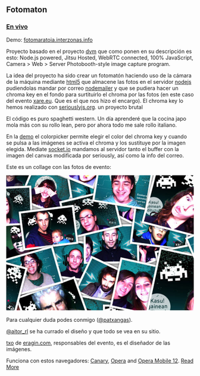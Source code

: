## Fotomaton 
### [En vivo](http://fotomaratoia.interzonas.info)


Demo: [fotomaratoia.interzonas.info](fotomaratoia.interzonas.info)

Proyecto basado en el proyecto [dvm](https://raw.github.com/rwldrn/dmv/) que como ponen en su descripción es esto: 
Node.js powered, Jitsu Hosted, WebRTC connected, 100% JavaScript, Camera > Web > Server Photobooth-style image capture program.

La idea del proyecto ha sido crear un fotomatón haciendo uso de la cámara de la máquina mediante [html5](http://www.html5rocks.com/en/tutorials/getusermedia/intro/) que almacene las fotos en el servidor [nodejs](http://nodejs.org) pudiendolas mandar por correo [nodemailer](http://www.nodemailer.com/) y que se pudiera hacer un chroma key en el fondo para surtituirlo el chroma por las fotos (en este caso del evento [xare.eu](http://xare.eu). Que es el que nos hizo el encargo). El chroma key lo hemos realizado con [seriouslyjs.org](http://seriouslyjs.org). un proyecto brutal

El código es puro spaghetti western. Un día aprenderé que la cocina japo mola más con su rollo lean, pero por ahora todo me sale rollo italiano. 

En la [demo](http://fotomaratoia.interzonas.info) el colorpicker permite elegir el color del chroma key y cuando se pulsa a las imágenes se activa el chroma y los sustituye por la imagen elegida. Mediate [socket.io](http://http://socket.io/) mandamos al servidor tanto el buffer con la imagen del canvas modificada por seriously, así como la info del correo. 

Este es un collage con las fotos de evento:

![fotomaton_xare](fotomaton_xare.jpg)

Para cualquier duda podes conmigo ([@patxangas](http://twitter.com/patxangas)).

[@aitor_rl](http://twitter.com/aitor_rl) se ha currado el diseño y que todo se vea en su sitio.

[txo](http://www.elurmaluta.net) de [eragin.com](http://eragin.com), responsables del evento, es el diseñador de las imágenes.


Funciona con estos navegadores: [Canary](http://tools.google.com/dlpage/chromesxs), [Opera](http://dev.opera.com/articles/view/labs-more-fun-using-the-web-with-getusermedia-and-native-pages/) and [Opera Mobile 12](http://my.opera.com/chooseopera/blog/2012/02/27/opera-mini-7-next-and-opera-mobile-12). [Read More](http://weblog.bocoup.com/javascript-webrtc-opera-mobile-12/)
